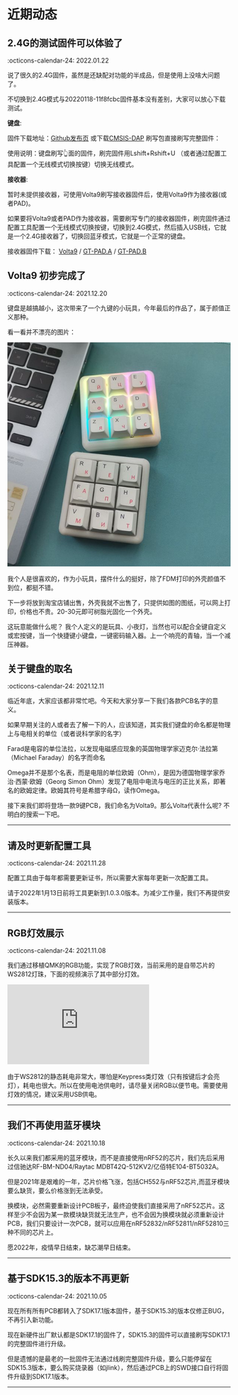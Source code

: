 近期动态
==========

2.4G的测试固件可以体验了
-----------
:octicons-calendar-24: 2022.01.22

说了很久的2.4G固件，虽然是还缺配对功能的半成品，但是使用上没啥大问题了。

不切换到2.4G模式与20220118-11f8fcbc固件基本没有差别，大家可以放心下载测试。

<b>键盘</B>:

固件下载地址：[Github发布页](https://github.com/genokolar/nrf52-keyboard/releases/tag/20220122-114512ba) 或下载[CMSIS-DAP](http://glab.online/down/sdk17/CMSIS-DAP线刷包20220122-114512ba-SDK17.1.zip) 刷写包直接刷写完整固件：

使用说明：键盘刷写👆面的固件，刷完固件用Lshift+Rshift+U （或者通过配置工具配置一个无线模式切换按键）切换无线模式。

<b>接收器</B>:

暂时未提供接收器，可使用Volta9刷写接收器固件后，使用Volta9作为接收器(或者PAD)。

如果要将Volta9或者PAD作为接收器，需要刷写专门的接收器固件，刷完固件通过配置工具配置一个无线模式切换按键，切换到2.4G模式，然后插入USB线，它就是一个2.4G接收器了，切换回蓝牙模式，它就是一个正常的键盘。

接收器固件下载： [Volta9](http://glab.online/down/test/Volta9接收器固件.hex) /  [GT-PAD.A](http://glab.online/down/test/gt-pad-a接收器固件.hex)  /  [GT-PAD.B](http://glab.online/down/test/gt-pad-b接收器固件.hex) 


Volta9 初步完成了
-----------
:octicons-calendar-24: 2021.12.20

键盘是越搞越小，这次带来了一个九键的小玩具，今年最后的作品了，属于颜值正义那种。

看一看并不漂亮的图片：

![](../img/volta9.img.jpg "Volta 9 Keyboard")

我个人是很喜欢的，作为小玩具，摆件什么的挺好，除了FDM打印的外壳颜值不到位，都挺不错。

下一步将放到淘宝店铺出售，外壳我就不出售了，只提供如图的图纸，可以网上打印，价格也不贵。20-30元即可树脂光固化一个外壳。

这玩意能做什么呢？ 我个人定义的是玩具、小夜灯，当然也可以配合全键自定义或宏按键，当一个快捷键小键盘，一键密码输入器。上一个响亮的青轴，当一个减压神器。

关于键盘的取名
-----------
:octicons-calendar-24: 2021.12.11

临近年底，大家应该都非常忙吧。今天和大家分享一下我们各款PCB名字的意义。

如果早期关注的人或者去了解一下的人，应该知道，其实我们键盘的命名都是物理上与电相关的单位（或者说科学家的名字）

Farad是电容的单位法拉，以发现电磁感应现象的英国物理学家迈克尔·法拉第（Michael Faraday）的名字而命名

Omega并不是那个名表，而是电阻的单位欧姆（Ohm），是因为德国物理学家乔治·西蒙·欧姆（Georg Simon Ohm）发现了电阻中电流与电压的正比关系，即著名的欧姆定律。欧姆其符号是希腊字母Ω，读作Omega。

接下来我们即将登场一款9键PCB，我们命名为Volta9。那么Volta代表什么呢? 不明白的搜索一下吧。

_________________________

请及时更新配置工具
-----------
:octicons-calendar-24: 2021.11.28

配置工具由于每年都需要更新证书，所以需要大家每年更新一次配置工具。

请于2022年1月13日前将工具更新到1.0.3.0版本。为减少工作量，我们不再提供安装版本。

_________________________

RGB灯效展示
-----------
:octicons-calendar-24: 2021.11.08

我们通过移植QMK的RGB功能，实现了RGB灯效，当前采用的是自带芯片的WS2812灯珠，下面的视频演示了其中部分灯效。

<iframe height=180 width=320 src='https://player.youku.com/embed/XNTgyMDM4MDMzNg==' frameborder=0 'allowfullscreen'></iframe>

由于WS2812的静态耗电非常大，哪怕是Keypress类灯效（只有按键后才会亮灯），耗电也很大。所以在使用电池供电时，请尽量关闭RGB以便节电。需要使用灯效的情况，建议采用USB供电。

_________________________

我们不再使用蓝牙模块
----------
:octicons-calendar-24: 2021.10.18

长久以来我们都采用的蓝牙模块，而不是直接使用nRF52的芯片，我们先后采用过信驰达RF-BM-ND04/Raytac MDBT42Q-512KV2/亿佰特E104-BT5032A。

但是2021年是艰难的一年，芯片价格飞涨，包括CH552与nRF52芯片,而蓝牙模块要么缺货，要么价格涨到无法承受。

换模块，必然需要重新设计PCB板子，最终迫使我们直接采用了nRF52芯片。这样至少不会因为某一款模块缺货就无法生产，也不会因为换模块就必须重新设计PCB，我们只要设计一次PCB，就可以应用在nRF52832/nRF52811/nRF52810三种不同的芯片上。

愿2022年，疫情早日结束，缺芯潮早日结束。

_________________________

基于SDK15.3的版本不再更新
-----------
:octicons-calendar-24: 2021.10.05

现在所有所有PCB都转入了SDK17.1版本固件，基于SDK15.3的版本仅修正BUG，不再引入新功能。

现在新硬件出厂默认都是SDK17.1的固件了，SDK15.3的固件可以直接刷写SDK17.1的完整固件进行升级。

但是遗憾的是最老的一批固件无法通过线刷完整固件升级，要么只能停留在SDK15.3版本，要么购买烧录器（如jlink），然后通过PCB上的SWD接口自行将固件升级到SDK17.1版本。

_________________________

